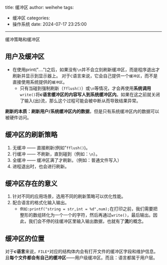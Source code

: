 title: 缓冲区
author: weihehe
tags:
  - 缓冲区
categories:
  - 操作系统
date: 2024-07-17 23:25:00
---
缓冲策略和缓冲区
<!--more-->
## 用户及缓冲区

- 在使用print("....")之后，如果没有`\n`并不会立刻刷新缓冲区，而是程序退出才刷新并显示到显示器上。
对于`C`语言来说，它会自己提供一个`缓冲区`，而不是直接使用系统提供的`缓冲区`。
	- 只有当碰到强制刷新（`fflush()`）或`\n`等情况，才会再使用**系统调用**`write()`将**c语言缓冲区的内容写人到系统缓冲区内**。如果在这之前就关闭了输入(出)流，那么这个过程可能会被中断从而导致结果异常。

**刷新的本质：刷新用户/系统缓冲区内的数据**，但是只有系统缓冲区内的数据可以被硬件访问。

## 缓冲区的刷新策略

1. 无缓冲 —— 直接刷新(例如”`fflush()`)。
2. 行缓冲 —— 不刷新，直到碰到（例如：`\n`）。
3. 全缓冲 —— 缓冲区满了才刷新。（例如：普通文件写入）
4. 进程退出时，也会进行刷新。

## 缓冲区存在的意义

1. 针对不同的应用场景，选用不同的刷新策略可以优化性能。
2. 配合语言的格式化输入输出。
	- `例如:printf("string = str,int = %d",num);`在打印之前，我们需要把整形的数组转化为一个一个的字符，然后再通过`write()`，最后输出。因此，我们会不停的往缓冲区里输入输出数据，也就有了**流**的概念。

## 缓冲区的位置

对于**c语言**来说，`FILE*`对应的结构体内会有打开文件的缓冲区字段和维护信息。且**每个文件都会有自己的缓冲区**——用户级缓冲区。而且：语言都属于用户层。
